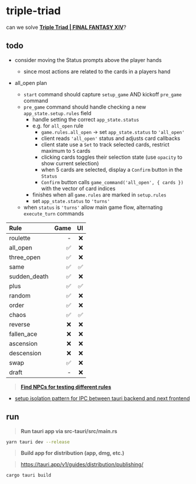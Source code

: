 # triple-triad
can we solve **[Triple Triad | FINAL FANTASY XIV](https://na.finalfantasyxiv.com/lodestone/playguide/contentsguide/goldsaucer/tripletriad/)**?


## todo

- consider moving the Status prompts above the player hands
  - since most actions are related to the cards in a players hand

- all_open plan
  - `start` command should capture `setup_game` AND kickoff `pre_game` command
  - `pre_game` command should handle checking a new `app_state.setup.rules` field
    - handle setting the correct `app_state.status`
    - e.g. for `all_open` rule
      - `game.rules.all_open` -> set `app_state.status` to `'all_open'`
      - client reads `'all_open'` status and adjusts card callbacks
      - client state use a `Set` to track selected cards, restrict maximum to `5` cards
      - clicking cards toggles their selection state (use `opacity` to show current selection)
      - when 5 cards are selected, display a `Confirm` button in the `Status`
      - `Confirm` button calls `game_command('all_open', { cards })` with the vector of card indices
    - finishes when all `game.rules` are marked in `setup.rules`
    - set `app_state.status` to `'turns'`
  - when `status` is `'turns'` allow main game flow, alternating `execute_turn` commands


| Rule         | Game | UI   |
| :---         | ---: | ---: |
| roulette     | -    | ❌   |
| all_open     | ✅   | ❌   |
| three_open   | ✅   | ❌   |
| same         | ✅   | ✅   |
| sudden_death | ✅   | ❌   |
| plus         | ✅   | ✅   |
| random       | ✅   | ❌   |
| order        | ✅   | ❌   |
| chaos        | ✅   | ✅   |
| reverse      | ❌   | ❌   |
| fallen_ace   | ❌   | ❌   |
| ascension    | ❌   | ❌   |
| descension   | ❌   | ❌   |
| swap         | ✅   | ❌   |
| draft        | -    | ❌   |

> **[Find NPCs for testing different rules](https://arrtripletriad.com/en/npcs)**

- [setup isolation pattern for IPC between tauri backend and next frontend](https://tauri.app/v1/references/architecture/inter-process-communication/isolation)


## run

> **Run tauri app via src-tauri/src/main.rs**
```sh
yarn tauri dev --release
```


> **Build app for distribution (app, dmg, etc.)**

> https://tauri.app/v1/guides/distribution/publishing/

```sh
cargo tauri build
```
